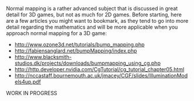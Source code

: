 Normal mapping is a rather advanced subject that is discussed in great detail for 3D games, but not as much for 2D games. Before starting, here are a few articles you might want to bookmark, as they tend to go into more detail regarding the mathematics and will be more applicable when you approach normal mapping for a 3D game:

- http://www.ozone3d.net/tutorials/bump_mapping.php
- http://fabiensanglard.net/bumpMapping/index.php
- http://www.blacksmith-studios.dk/projects/downloads/bumpmapping_using_cg.php
- http://http.developer.nvidia.com/CgTutorial/cg_tutorial_chapter05.html
- http://nccastaff.bournemouth.ac.uk/jmacey/CGF/slides/IlluminationModels4up.pdf

WORK IN PROGRESS